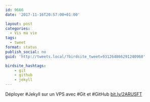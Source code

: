 ```yaml
---
id: 9666
date: '2017-11-16T20:57:00+01:00'

layout: post
categories:
  - Vis ma vie
tags:
  - tweet
format: status
publish_social: no
guid: 'http://tweets.local/?birdsite_tweet=931264866291240960'

birdsite_hashtags:
    - git
    - github
    - jekyll
---
```


Déployer #Jekyll sur un VPS avec #Git et #GitHub [bit.ly/2ARUSFT](http://bit.ly/2ARUSFT)